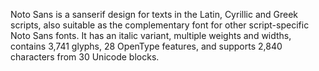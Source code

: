 Noto Sans is a sanserif design for texts in the Latin, Cyrillic and Greek scripts, also suitable as the complementary font for other script-specific Noto Sans fonts. It has an italic variant, multiple weights and widths, contains 3,741 glyphs, 28 OpenType features, and supports 2,840 characters from 30 Unicode blocks.
